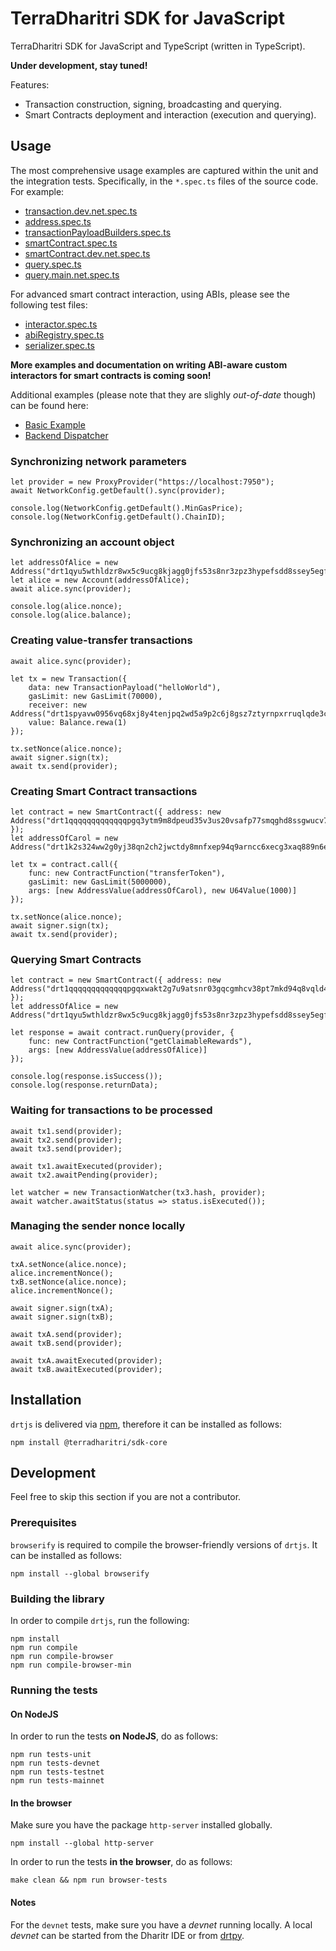 # TerraDharitri SDK for JavaScript

TerraDharitri SDK for JavaScript and TypeScript (written in TypeScript).

**Under development, stay tuned!**

Features:
 - Transaction construction, signing, broadcasting and querying.
 - Smart Contracts deployment and interaction (execution and querying).

## Usage

The most comprehensive usage examples are captured within the unit and the integration tests. Specifically, in the `*.spec.ts` files of the source code. For example:

 - [transaction.dev.net.spec.ts](https://github.com/TerraDharitri/drt-deprecated-sdk-monorepo/tree/development/drtjs/src/transaction.dev.net.spec.ts)
 - [address.spec.ts](https://github.com/TerraDharitri/drt-deprecated-sdk-monorepo/tree/development/drtjs/src/address.spec.ts)
 - [transactionPayloadBuilders.spec.ts](https://github.com/TerraDharitri/drt-deprecated-sdk-monorepo/tree/development/drtjs/src/smartcontracts/transactionPayloadBuilders.spec.ts)
 - [smartContract.spec.ts](https://github.com/TerraDharitri/drt-deprecated-sdk-monorepo/tree/development/drtjs/src/smartcontracts/smartContract.spec.ts)
 - [smartContract.dev.net.spec.ts](https://github.com/TerraDharitri/drt-deprecated-sdk-monorepo/tree/development/drtjs/src/smartcontracts/smartContract.dev.net.spec.ts)
 - [query.spec.ts](https://github.com/TerraDharitri/drt-deprecated-sdk-monorepo/tree/development/drtjs/src/smartcontracts/query.spec.ts)
 - [query.main.net.spec.ts](https://github.com/TerraDharitri/drt-deprecated-sdk-monorepo/tree/development/drtjs/src/smartcontracts/query.main.net.spec.ts)

For advanced smart contract interaction, using ABIs, please see the following test files:
 - [interactor.spec.ts](https://github.com/TerraDharitri/drt-deprecated-sdk-monorepo/tree/development/drtjs/src/smartcontracts/interaction/interactor.spec.ts) 
 - [abiRegistry.spec.ts](https://github.com/TerraDharitri/drt-deprecated-sdk-monorepo/tree/development/drtjs/src/smartcontracts/typesystem/abiRegistry.spec.ts)
 - [serializer.spec.ts](https://github.com/TerraDharitri/drt-deprecated-sdk-monorepo/tree/development/drtjs/src/smartcontracts/serializer.spec.ts) 

**More examples and documentation on writing ABI-aware custom interactors for smart contracts is coming soon!**

Additional examples (please note that they are slighly _out-of-date_ though) can be found here:

 - [Basic Example](https://github.com/TerraDharitri/drt-deprecated-sdk-monorepo/tree/development/docs/drtjs/examples/basic)
 - [Backend Dispatcher](https://github.com/TerraDharitri/drt-deprecated-sdk-monorepo/tree/development/docs/drtjs/examples/backend-dispatcher)

### Synchronizing network parameters

```
let provider = new ProxyProvider("https://localhost:7950");
await NetworkConfig.getDefault().sync(provider);

console.log(NetworkConfig.getDefault().MinGasPrice);
console.log(NetworkConfig.getDefault().ChainID);
```

### Synchronizing an account object

```
let addressOfAlice = new Address("drt1qyu5wthldzr8wx5c9ucg8kjagg0jfs53s8nr3zpz3hypefsdd8ssey5egf");
let alice = new Account(addressOfAlice);
await alice.sync(provider);

console.log(alice.nonce);
console.log(alice.balance);
```

### Creating value-transfer transactions

```
await alice.sync(provider);

let tx = new Transaction({
    data: new TransactionPayload("helloWorld"),
    gasLimit: new GasLimit(70000),
    receiver: new Address("drt1spyavw0956vq68xj8y4tenjpq2wd5a9p2c6j8gsz7ztyrnpxrruqlqde3c"),
    value: Balance.rewa(1)
});

tx.setNonce(alice.nonce);
await signer.sign(tx);
await tx.send(provider);
```

### Creating Smart Contract transactions

```
let contract = new SmartContract({ address: new Address("drt1qqqqqqqqqqqqqpgq3ytm9m8dpeud35v3us20vsafp77smqghd8ssgwucv7") });
let addressOfCarol = new Address("drt1k2s324ww2g0yj38qn2ch2jwctdy8mnfxep94q9arncc6xecg3xaq889n6e");

let tx = contract.call({
    func: new ContractFunction("transferToken"),
    gasLimit: new GasLimit(5000000),
    args: [new AddressValue(addressOfCarol), new U64Value(1000)]
});

tx.setNonce(alice.nonce);
await signer.sign(tx);
await tx.send(provider);
```

### Querying Smart Contracts

```
let contract = new SmartContract({ address: new Address("drt1qqqqqqqqqqqqqpgqxwakt2g7u9atsnr03gqcgmhcv38pt7mkd94q8vqld4") });
let addressOfAlice = new Address("drt1qyu5wthldzr8wx5c9ucg8kjagg0jfs53s8nr3zpz3hypefsdd8ssey5egf");

let response = await contract.runQuery(provider, {
    func: new ContractFunction("getClaimableRewards"),
    args: [new AddressValue(addressOfAlice)]
});

console.log(response.isSuccess());
console.log(response.returnData);
```

### Waiting for transactions to be processed

```
await tx1.send(provider);
await tx2.send(provider);
await tx3.send(provider);

await tx1.awaitExecuted(provider);
await tx2.awaitPending(provider);

let watcher = new TransactionWatcher(tx3.hash, provider);
await watcher.awaitStatus(status => status.isExecuted());
```

### Managing the sender nonce locally

```
await alice.sync(provider);

txA.setNonce(alice.nonce);
alice.incrementNonce();
txB.setNonce(alice.nonce);
alice.incrementNonce();

await signer.sign(txA);
await signer.sign(txB);

await txA.send(provider);
await txB.send(provider);

await txA.awaitExecuted(provider);
await txB.awaitExecuted(provider);
```

## Installation

`drtjs` is delivered via [npm](https://www.npmjs.com/package/@terradharitri/sdk-core), therefore it can be installed as follows:

```
npm install @terradharitri/sdk-core
```

## Development

Feel free to skip this section if you are not a contributor.

### Prerequisites

`browserify` is required to compile the browser-friendly versions of `drtjs`. It can be installed as follows:

```
npm install --global browserify
```

### Building the library

In order to compile `drtjs`, run the following:

```
npm install
npm run compile
npm run compile-browser
npm run compile-browser-min
```

### Running the tests

#### On NodeJS

In order to run the tests **on NodeJS**, do as follows:

```
npm run tests-unit
npm run tests-devnet
npm run tests-testnet
npm run tests-mainnet
```

#### In the browser

Make sure you have the package `http-server` installed globally.

```
npm install --global http-server
```

In order to run the tests **in the browser**, do as follows:

```
make clean && npm run browser-tests
```

#### Notes

For the `devnet` tests, make sure you have a *devnet* running locally. A local *devnet* can be started from the Dharitr IDE or from [drtpy](https://docs.dharitri.org/developers/setup-a-local-testnet-drtpy).
